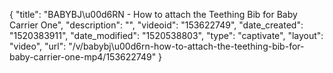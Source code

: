 {
    "title": "BABYBJ\u00d6RN - How to attach the Teething Bib for Baby Carrier One",
    "description": "",
    "videoid": "153622749",
    "date_created": "1520383911",
    "date_modified": "1520538803",
    "type": "captivate",
    "layout": "video",
    "url": "\/v\/babybj\u00d6rn-how-to-attach-the-teething-bib-for-baby-carrier-one-mp4\/153622749"
}